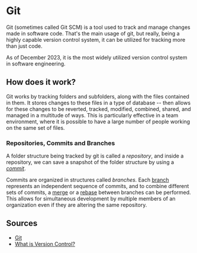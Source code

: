 # Git

Git (sometimes called Git SCM) is a tool used to track and manage changes made in software code. That's the main usage of git, but really, being a highly capable version control system, it can be utilized for tracking more than just code.

As of December 2023, it is the most widely utilized version control system in software engineering.

## How does it work?

Git works by tracking folders and subfolders, along with the files contained in them. It stores changes to these files in a type of database -- then allows for these changes to be reverted, tracked, modified, combined, shared, and managed in a multitude of ways. This is particularly effective in a team environment, where it is possible to have a large number of people working on the same set of files.

### Repositories, Commits and Branches

A folder structure being tracked by git is called a *repository*, and inside a repository, we can save a snapshot of the folder structure by using a *[commit](Software%20Engineering/Version%20Control%20Systems/commit.md)*.

Commits are organized in structures called *branches.* Each [branch](Software%20Engineering/Version%20Control%20Systems/branch.md) represents an independent sequence of commits, and to combine different sets of commits, a [merge](Software%20Engineering/Version%20Control%20Systems/merge.md) or a [rebase](Software%20Engineering/Version%20Control%20Systems/rebase.md) between branches can be performed. This allows for simultaneous development by multiple members of an organization even if they are altering the same repository.

## Sources

- [Git](https://git-scm.com/)
- [What is Version Control?](https://www.atlassian.com/git/tutorials/what-is-version-control)
